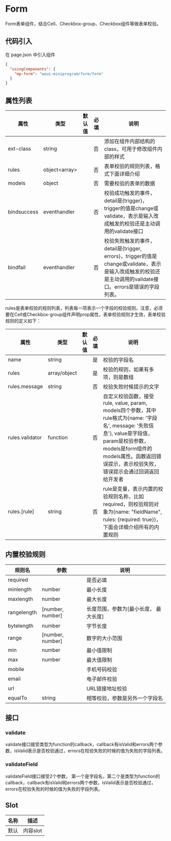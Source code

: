 # Form
Form表单组件，结合Cell、Checkbox-group、Checkbox组件等做表单校验。

## 代码引入
在 page.json 中引入组件
```json
{
  "usingComponents": {
    "mp-form": "weui-miniprogram/form/form"
  }
}
```

## 属性列表
| 属性 | 类型 | 默认值 | 必填 | 说明 |
| ---- | ---- | ------ | -------- | ---- |
| ext-class | string |  | 否 | 添加在组件内部结构的class，可用于修改组件内部的样式 |
| rules | object\<array\> |  | 否 | 表单校验的规则列表，格式下面详细介绍 |
| models | object |  | 否 | 需要校验的表单的数据 |
| bindsuccess | eventhandler |  | 否 | 校验成功触发的事件，detail是{trigger}，trigger的值是change或validate，表示是输入改成触发的校验还是主动调用的validate接口 |
| bindfail | eventhandler |  | 否 | 校验失败触发的事件，detail是{trigger, errors}，trigger的值是change或validate，表示是输入改成触发的校验还是主动调用的validate接口。errors是错误的字段列表。 |

rules是表单校验的规则列表，列表每一项表示一个字段的校验规则，注意，必须要在Cell或Checkbox-group组件声明prop属性，表单校验规则才生效，表单校验规则的定义如下：

| 属性 | 类型 | 默认值 | 必填 | 说明 |
| ---- | ---- | ------ | -------- | ---- |
| name | string |  | 是 | 校验的字段名 |
| rules | array/object |  | 是 | 校验的规则，如果有多项，则是数组 |
| rules.message | string |  | 否 | 校验失败时候提示的文字 |
| rules.validator | function |  | 否 | 自定义校验函数，接受rule, value, param, models四个参数，其中rule格式为{name: '字段名', message: '失败信息'}, value是字段值，param是校验参数，models是form组件的models属性。函数返回错误提示，表示校验失败，错误提示会通过回调返回给开发者 |
| rules.\[rule\] | string |  | 否 | rule是变量，表示内置的校验规则名称，比如required，则校验规则对象为{name: "fieldName", rules: {required: true}}，下面会详细介绍所有的内置规则 |

## 内置校验规则
| 规则名 | 参数 | 说明 |
| ---- | ---- | ---- |
| required |  | 是否必填 |
| minlength | number | 最小长度 |
| maxlength | number | 最大长度 |
| rangelength | [number, number] | 长度范围，参数为[最小长度， 最大长度] |
| bytelength | number | 字节长度 |
| range | [number, number] | 数字的大小范围 |
| min | number | 最小值限制 |
| max | number | 最大值限制 |
| mobile |  | 手机号码校验 |
| email |  | 电子邮件校验 |
| url |  | URL链接地址校验 |
| equalTo | string | 相等校验，参数是另外一个字段名 |

## 接口
### validate
validate接口接受类型为function的callback，callback有isValid和errors两个参数，isValid表示是否校验通过，errors在校验失败的时候的值为失败的字段列表。

### validateField
validateField接口接受2个参数，
第一个是字段名，第二个是类型为function的callback，callback有isValid和errors两个参数，isValid表示是否校验通过，errors在校验失败的时候的值为失败的字段列表。

## Slot
| 名称 | 描述 |
| ---- | ---- |
| 默认 | 内容slot |